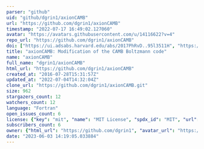 ```yaml
---
parser: "github"
uid: "github/dgrin1/axionCAMB"
url: "https://github.com/dgrin1/axionCAMB"
timestamp: "2022-07-17 16:49:02.127060"
avatar: "https://avatars.githubusercontent.com/u/14116622?v=4"
repo_url: "https://github.com/dgrin1/axionCAMB"
doi: ["https://ui.adsabs.harvard.edu/abs/2017PhRvD..95l3511H", "https://ui.adsabs.harvard.edu/abs/2015PhRvD..91j3512H", "https://ui.adsabs.harvard.edu/abs/2022ascl.soft03026G/abstract"]
title: "axionCAMB: Modification of the CAMB Boltzmann code"
name: "axionCAMB"
full_name: "dgrin1/axionCAMB"
html_url: "https://github.com/dgrin1/axionCAMB"
created_at: "2016-07-28T15:31:57Z"
updated_at: "2022-07-04T14:32:04Z"
clone_url: "https://github.com/dgrin1/axionCAMB.git"
size: 962
stargazers_count: 12
watchers_count: 12
language: "Fortran"
open_issues_count: 6
license: {"key": "mit", "name": "MIT License", "spdx_id": "MIT", "url": "https://api.github.com/licenses/mit", "node_id": "MDc6TGljZW5zZTEz"}
subscribers_count: 6
owner: {"html_url": "https://github.com/dgrin1", "avatar_url": "https://avatars.githubusercontent.com/u/14116622?v=4", "login": "dgrin1", "type": "User"}
date: "2023-06-03 14:19:05.033884"
---
```

